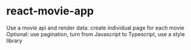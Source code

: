 # react-movie-app

Use a movie api and render data: create individual page for each movie
Optional: use pagination, turn from Javascript to Typescript,  use a style library
